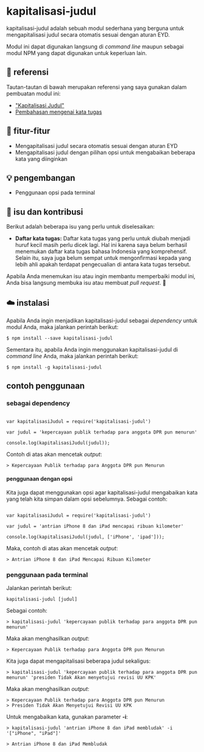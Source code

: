 # kapitalisasi-judul

kapitalisasi-judul adalah sebuah modul sederhana yang berguna untuk mengapitalisasi judul secara otomatis sesuai dengan aturan EYD.

Modul ini dapat digunakan langsung di *command line* maupun sebagai modul NPM yang dapat digunakan untuk keperluan lain.

## 📖 referensi

Tautan-tautan di bawah merupakan referensi yang saya gunakan dalam pembuatan modul ini:
- ["Kapitalisasi Judul"](https://beritagar.id/artikel/tabik/kapitalisasi-judul)
- [Pembahasan mengenai kata tugas](https://id.wikibooks.org/wiki/Bahasa_Indonesia/Partikel)

## 📜 fitur-fitur

- Mengapitalisasi judul secara otomatis sesuai dengan aturan EYD
- Mengapitalisasi judul dengan pilihan opsi untuk mengabaikan beberapa kata yang diinginkan

## 💡 pengembangan
- Penggunaan opsi pada terminal

## 💭 isu dan kontribusi

Berikut adalah beberapa isu yang perlu untuk diselesaikan:

- **Daftar kata tugas:** Daftar kata tugas yang perlu untuk diubah menjadi huruf kecil masih perlu dicek lagi. Hal ini karena saya belum berhasil menemukan daftar kata tugas bahasa Indonesia yang komprehensif. Selain itu, saya juga belum sempat untuk mengonfirmasi kepada yang lebih ahli apakah terdapat pengecualian di antara kata tugas tersebut.

Apabila Anda menemukan isu atau ingin membantu memperbaiki modul ini, Anda bisa langsung membuka isu atau membuat *pull request*. 🙏

## ☁️ instalasi

Apabila Anda ingin menjadikan kapitalisasi-judul sebagai *dependency* untuk modul Anda, maka jalankan perintah berikut:

```
$ npm install --save kapitalisasi-judul
```

Sementara itu, apabila Anda ingin menggunakan kapitalisasi-judul di *command line* Anda, maka jalankan perintah berikut:

```
$ npm install -g kapitalisasi-judul
```

## contoh penggunaan

### sebagai dependency

```

var kapitalisasiJudul = require('kapitalisasi-judul')

var judul = 'kepercayaan publik terhadap para anggota DPR pun menurun'

console.log(kapitalisasiJudul(judul));

```

Contoh di atas akan mencetak *output*:

```
> Kepercayaan Publik terhadap para Anggota DPR pun Menurun
```

#### penggunaan dengan opsi

Kita juga dapat menggunakan opsi agar kapitalisasi-judul mengabaikan kata yang telah kita simpan dalam opsi sebelumnya. Sebagai contoh:

```

var kapitalisasiJudul = require('kapitalisasi-judul')

var judul = 'antrian iPhone 8 dan iPad mencapai ribuan kilometer'

console.log(kapitalisasiJudul(judul, ['iPhone', 'ipad']));

```

Maka, contoh di atas akan mencetak *output*:

```
> Antrian iPhone 8 dan iPad Mencapai Ribuan Kilometer
```

### penggunaan pada terminal

Jalankan perintah berikut:

```
kapitalisasi-judul [judul]
```

Sebagai contoh:

```
> kapitalisasi-judul 'kepercayaan publik terhadap para anggota DPR pun menurun'
```

Maka akan menghasilkan *output*:

```
> Kepercayaan Publik terhadap para Anggota DPR pun Menurun
```

Kita juga dapat mengapitalisasi beberapa judul sekaligus:

```
> kapitalisasi-judul 'kepercayaan publik terhadap para anggota DPR pun menurun' 'presiden Tidak Akan menyetujui revisi UU KPK'
```

Maka akan menghasilkan *output*:

```
> Kepercayaan Publik terhadap para Anggota DPR pun Menurun
> Presiden Tidak Akan Menyetujui Revisi UU KPK
```

Untuk mengabaikan kata, gunakan parameter **-i**:

```
> kapitalisasi-judul 'antrian iPhone 8 dan iPad membludak' -i '["iPhone", "iPad"]'
```

```
> Antrian iPhone 8 dan iPad Membludak
```


